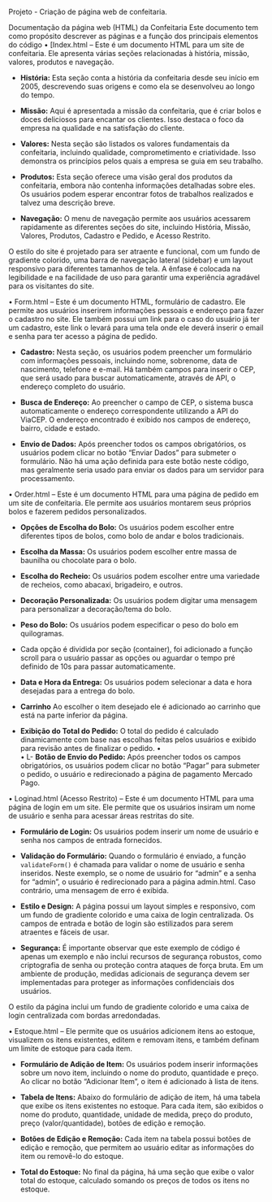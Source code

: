 Projeto - Criação de página web de confeitaria.

Documentação da página web (HTML) da Confeitaria 
Este documento tem como propósito descrever as páginas e a função dos principais elementos do código 
•	[Index.html – Este é um documento HTML para um site de confeitaria. Ele apresenta várias seções relacionadas à história, missão, valores, produtos e navegação.

- **História:** Esta seção conta a história da confeitaria desde seu início em 2005, descrevendo suas origens e como ela se desenvolveu ao longo do tempo.

- **Missão:** Aqui é apresentada a missão da confeitaria, que é criar bolos e doces deliciosos para encantar os clientes. Isso destaca o foco da empresa na qualidade e na satisfação do cliente.

- **Valores:** Nesta seção são listados os valores fundamentais da confeitaria, incluindo qualidade, comprometimento e criatividade. Isso demonstra os princípios pelos quais a empresa se guia em seu trabalho.

- **Produtos:** Esta seção oferece uma visão geral dos produtos da confeitaria, embora não contenha informações detalhadas sobre eles. Os usuários podem esperar encontrar fotos de trabalhos realizados e talvez uma descrição breve.

- **Navegação:** O menu de navegação permite aos usuários acessarem rapidamente as diferentes seções do site, incluindo História, Missão, Valores, Produtos, Cadastro e Pedido, e Acesso Restrito.

O estilo do site é projetado para ser atraente e funcional, com um fundo de gradiente colorido, uma barra de navegação lateral (sidebar) e um layout responsivo para diferentes tamanhos de tela. A ênfase é colocada na legibilidade e na facilidade de uso para garantir uma experiência agradável para os visitantes do site.



•	Form.html – Este é um documento HTML, formulário de cadastro. Ele permite aos usuários inserirem informações pessoais e endereço para fazer o cadastro no site. Ele também possui um link para o caso do usuário já ter um cadastro, este link o levará para uma tela onde ele deverá inserir o email e senha para ter acesso a página de pedido.

- **Cadastro:** Nesta seção, os usuários podem preencher um formulário com informações pessoais, incluindo nome, sobrenome, data de nascimento, telefone e e-mail. Há também campos para inserir o CEP, que será usado para buscar automaticamente, através de API, o endereço completo do usuário.

- **Busca de Endereço:** Ao preencher o campo de CEP, o sistema busca automaticamente o endereço correspondente utilizando a API do ViaCEP. O endereço encontrado é exibido nos campos de endereço, bairro, cidade e estado.

- **Envio de Dados:** Após preencher todos os campos obrigatórios, os usuários podem clicar no botão “Enviar Dados” para submeter o formulário. Não há uma ação definida para este botão neste código, mas geralmente seria usado para enviar os dados para um servidor para processamento.


•	Order.html – Este é um documento HTML para uma página de pedido em um site de confeitaria. Ele permite aos usuários montarem seus próprios bolos e fazerem pedidos personalizados.

- **Opções de Escolha do Bolo:** Os usuários podem escolher entre diferentes tipos de bolos, como bolo de andar e bolos tradicionais.

- **Escolha da Massa:** Os usuários podem escolher entre massa de baunilha ou chocolate para o bolo.

- **Escolha do Recheio:** Os usuários podem escolher entre uma variedade de recheios, como abacaxi, brigadeiro, e outros.

- **Decoração Personalizada:** Os usuários podem digitar uma mensagem para personalizar a decoração/tema do bolo.

- **Peso do Bolo:** Os usuários podem especificar o peso do bolo em quilogramas.
- Cada opção é dividida por seção (container), foi adicionado a função scroll para o usuário passar as opções ou aguardar o tempo pré definido de 10s para passar automaticamente.

- **Data e Hora da Entrega:** Os usuários podem selecionar a data e hora desejadas para a entrega do bolo.

-  **Carrinho** Ao escolher o item desejado ele é adicionado ao carrinho que está na parte inferior da página.

- **Exibição do Total do Pedido:** O total do pedido é calculado dinamicamente com base nas escolhas feitas pelos usuários e exibido para revisão antes de finalizar o pedido.
•	
•	L- **Botão de Envio do Pedido:** Após preencher todos os campos obrigatórios, os usuários podem clicar no botão “Pagar” para submeter o pedido, o usuário e redirecionado a página de pagamento Mercado Pago.

•	Loginad.html (Acesso Restrito) – Este é um documento HTML para uma página de login em um site. Ele permite que os usuários insiram um nome de usuário e senha para acessar áreas restritas do site.

- **Formulário de Login:** Os usuários podem inserir um nome de usuário e senha nos campos de entrada fornecidos.

- **Validação do Formulário:** Quando o formulário é enviado, a função `validateForm()` é chamada para validar o nome de usuário e senha inseridos. Neste exemplo, se o nome de usuário for “admin” e a senha for “admin”, o usuário é redirecionado para a página admin.html. Caso contrário, uma mensagem de erro é exibida.

- **Estilo e Design:** A página possui um layout simples e responsivo, com um fundo de gradiente colorido e uma caixa de login centralizada. Os campos de entrada e botão de login são estilizados para serem atraentes e fáceis de usar.

- **Segurança:** É importante observar que este exemplo de código é apenas um exemplo e não inclui recursos de segurança robustos, como criptografia de senha ou proteção contra ataques de força bruta. Em um ambiente de produção, medidas adicionais de segurança devem ser implementadas para proteger as informações confidenciais dos usuários.

O estilo da página inclui um fundo de gradiente colorido e uma caixa de login centralizada com bordas arredondadas.


•	Estoque.html – Ele permite que os usuários adicionem itens ao estoque, visualizem os itens existentes, editem e removam itens, e também definam um limite de estoque para cada item.

- **Formulário de Adição de Item:** Os usuários podem inserir informações sobre um novo item, incluindo o nome do produto, quantidade e preço. Ao clicar no botão “Adicionar Item”, o item é adicionado à lista de itens.

- **Tabela de Itens:** Abaixo do formulário de adição de item, há uma tabela que exibe os itens existentes no estoque. Para cada item, são exibidos o nome do produto, quantidade, unidade de medida, preço do produto, preço (valor/quantidade), botões de edição e remoção.

- **Botões de Edição e Remoção:** Cada item na tabela possui botões de edição e remoção, que permitem ao usuário editar as informações do item ou removê-lo do estoque.


- **Total do Estoque:** No final da página, há uma seção que exibe o valor total do estoque, calculado somando os preços de todos os itens no estoque.
